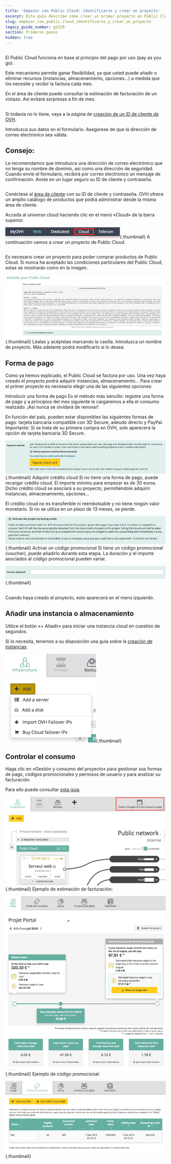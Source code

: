 ```yaml
---
title: 'Empezar con Public Cloud: identificarse y crear un proyecto'
excerpt: Esta guía describe cómo crear un primer proyecto en Public Cloud.
slug: empezar_con_public_cloud_identificarse_y_crear_un_proyecto
legacy_guide_number: g2329
section: Primeros pasos
hidden: true
---
```



## 
El Public Cloud funciona en base al principio del pago por uso (pay as you go).

Este mecanismo permite ganar flexibilidad, ya que usted puede añadir o eliminar recursos (instancias, almacenamiento, opciones...) a medida que los necesite y recibir la factura cada mes.

En el área de cliente puede consultar la estimación de facturación de un vistazo. Así evitará sorpresas a fin de mes.
 


## 
Si todavía no lo tiene, vaya a la página de [creación de un ID de cliente de OVH](https://www.ovh.es/soporte/new_nic.xml).

Introduzca sus datos en el formulario. Asegúrese de que la dirección de correo electrónico sea válida.

## Consejo:
Le recomendamos que introduzca una dirección de correo electrónico que no tenga su nombre de dominio, así como una dirección de seguridad.
Cuando envíe el formulario, recibirá por correo electrónico un mensaje de confirmación. Anote en un lugar seguro su ID de cliente y contraseña.


## 
Conéctese al [área de cliente](https://www.ovh.com/manager) con su ID de cliente y contraseña.
OVH ofrece un amplio catálogo de productos que podrá administrar desde la misma área de cliente. 

Acceda al universo cloud haciendo clic en el menú «Cloud» de la barra superior.

![](images/img_4657.jpg){.thumbnail}
A continuación vamos a crear un proyecto de Public Cloud.
 


## 
Es necesario crear un proyecto para poder comprar productos de Public Cloud.
Si nunca ha aceptado las condiciones particulares del Public Cloud, estas se mostrarán como en la imagen.

![](images/img_4658.jpg){.thumbnail}
Léalas y acéptelas marcando la casilla.
Introduzca un nombre de proyecto. Más adelante podrá modificarlo si lo desea.


## Forma de pago
Como ya hemos explicado, el Public Cloud se factura por uso. Una vez haya creado el proyecto podrá adquirir instancias, almacenamiento...
Para crear el primer proyecto es necesario elegir una de las siguientes opciones:

Introducir una forma de pago
Es el método más sencillo: registre una forma de pago y a principios del mes siguiente le cargaremos a ella el consumo realizado. ¡Así nunca se olvidará de renovar!

En función del país, pueden estar disponibles las siguientes formas de pago: tarjeta bancaria compatible con 3D Secure, adeudo directo y PayPal.
Importante: Si se trata de su primera compra en OVH, solo aparecerá la opción de tarjeta bancaria 3D Secure.

![](images/img_4659.jpg){.thumbnail}
Adquirir crédito cloud
Si no tiene una forma de pago, puede recargar crédito cloud. El importe mínimo para empezar es de 30 euros.
Dicho crédito cloud se asociará a su proyecto, permitiéndole adquirir instancias, almacenamiento, opciones...

El crédito cloud no es transferible ni reembolsable y no tiene ningún valor monetario. Si no se utiliza en un plazo de 13 meses, se pierde.

![](images/img_4660.jpg){.thumbnail}
Activar un código promocional
Si tiene un código promocional (voucher), puede añadirlo durante esta etapa. La duración y el importe asociados al código promocional pueden variar.

![](images/img_4661.jpg){.thumbnail}
 


## 
Cuando haya creado el proyecto, este aparecerá en el menú izquierdo.


## Añadir una instancia o almacenamiento
Utilice el botón «+ Añadir» para iniciar una instancia cloud en cuestión de segundos.

Si lo necesita, tenemos a su disposición una guía sobre la [creación de instancias](https://docs.ovh.com/es/public-cloud/crear_una_instancia_desde_el_area_de_cliente_de_ovh/).

![](images/img_4665.jpg){.thumbnail}


## Controlar el consumo
Haga clic en «Gestión y consumo del proyecto» para gestionar sus formas de pago, códigos promocionales y permisos de usuario y para analizar su facturación.

Para ello puede consultar [esta guía](https://docs.ovh.com/es/public-cloud/analizar_y_gestionar_la_facturacion/).

![](images/img_4662.jpg){.thumbnail}
Ejemplo de estimación de facturación:

![](images/img_4663.jpg){.thumbnail}
Ejemplo de código promocional:

![](images/img_4664.jpg){.thumbnail}